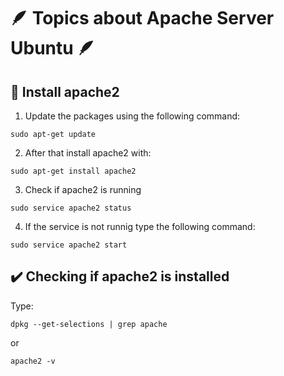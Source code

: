 # &#129718; Topics about Apache Server Ubuntu &#129718;

## :floppy_disk: Install apache2

1. Update the packages using the following command:
```
sudo apt-get update
```
2. After that install apache2 with:
```
sudo apt-get install apache2
``` 
3. Check if apache2 is running
```
sudo service apache2 status
```
4. If the service is not runnig type the following command:
```
sudo service apache2 start
```

## :heavy_check_mark: Checking if apache2 is installed

Type:
```
dpkg --get-selections | grep apache
```
or
```
apache2 -v
```
